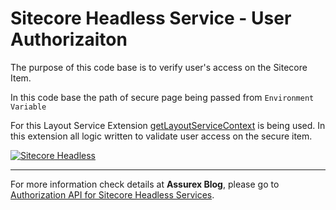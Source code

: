 # Sitecore Headless Service - User Authorizaiton

The purpose of this code base is to verify user's access on the Sitecore Item.

In this code base the path of secure page being passed from `Environment Variable`

For this Layout Service Extension [getLayoutServiceContext](https://doc.sitecore.com/xp/en/developers/hd/190/sitecore-headless-development/extend-the-getlayoutservicecontext-pipeline.html) is being used. In this extension all logic written to validate user access on the secure item.

[![Sitecore Headless](https://img.shields.io/badge/Sitecore%20Headless%3F-Yes-green.svg)](https://doc.sitecore.com/xp/en/developers/hd/190/sitecore-headless-development/layout-service.html)

<hr />

For more information check details at **Assurex Blog**, please go to [Authorization API for Sitecore Headless Services](https://assurex.co/quick-tips/authorization-api-for-sitecore-headless-services/).